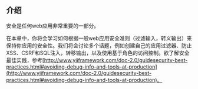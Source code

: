 ## 介绍

安全是任何web应用非常重要的一部分。

在本章中，你将会学习如何根据一般web应用安全准则（过滤输入，转义输出）来保持你应用的安全性。我们将会讨论多个话题，例如创建自己的应用过滤器、防止XSS、CSRF和SQL注入，转移输出，以及使用基于角色的访问控制。欲了解安全最佳实践，参考[http://www.yiiframework.com/doc-2.0/guidesecurity-best-practices.html#avoiding-debug-info-and-tools-at-production](http://www.yiiframework.com/doc-2.0/guidesecurity-best-practices.html#avoiding-debug-info-and-tools-at-production)。